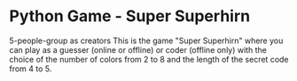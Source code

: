 # Python Game - Super Superhirn
5-people-group as creators
This is the game "Super Superhirn" where you can play as a guesser (online or offline) or coder (offline only) with the choice of the number of colors from 2 to 8 and the length of the secret code from 4 to 5.